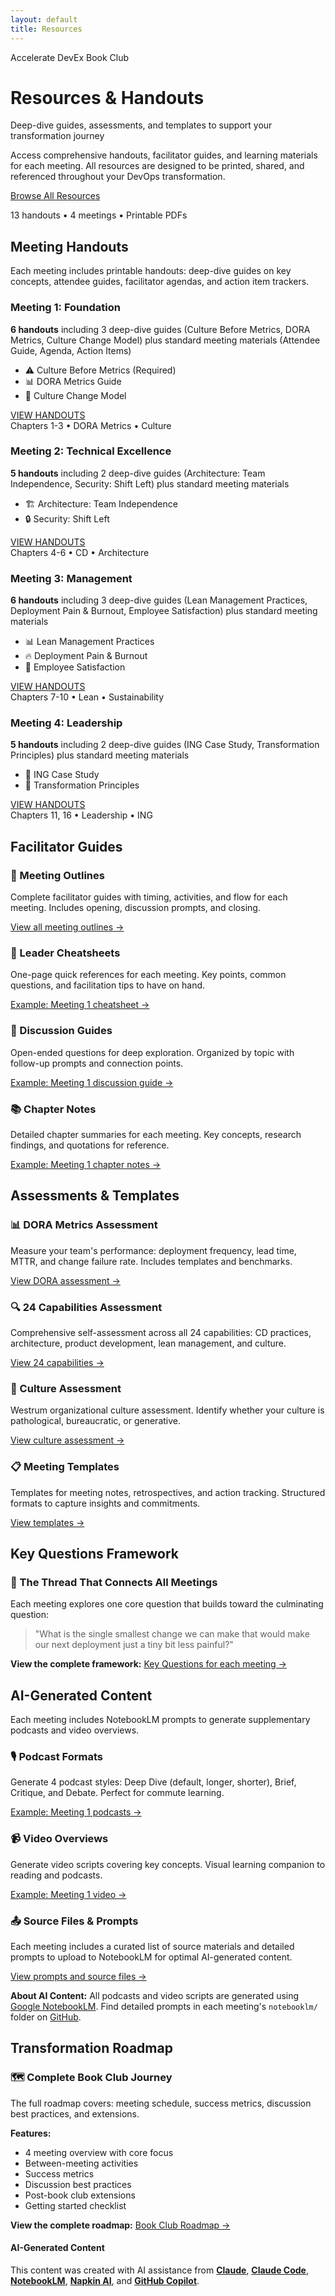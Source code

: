 ```yaml
---
layout: default
title: Resources
---
```


<div class="hero-banner" markdown="0">
<div class="hero-content">
<div class="hero-value-prop">Accelerate DevEx Book Club</div>
<h1 class="hero-headline">Resources & Handouts</h1>
<p class="hero-subtitle">Deep-dive guides, assessments, and templates to support your transformation journey</p>
</div>
</div>

<div class="welcome-compact section-card" markdown="0">
<p>Access comprehensive handouts, facilitator guides, and learning materials for each meeting. All resources are designed to be printed, shared, and referenced throughout your DevOps transformation.</p>
<div class="welcome-cta">
<a href="#meeting-handouts" class="btn btn--primary-action">Browse All Resources</a>
<p class="welcome-cta-subtitle">13 handouts • 4 meetings • Printable PDFs</p>
</div>
</div>

<div class="page-container">

<div class="section-card" markdown="0">
<h2><i class="fas fa-books"></i> Meeting Handouts</h2>
</div>

<div class="what-youll-learn-section section-card" markdown="0">
<p>Each meeting includes printable handouts: deep-dive guides on key concepts, attendee guides, facilitator agendas, and action item trackers.</p>

<div class="learning-highlights">
<div class="card-grid">

<!-- Meeting 1 Handouts -->
<div class="highlight-card meeting-1 dark-theme">
  <div class="card-header">
    <div class="highlight-icon">
      <i class="fas fa-chart-line" role="img" aria-label="Chart line"></i>
    </div>
    <h3>Meeting 1: Foundation</h3>
  </div>
  <p><strong>6 handouts</strong> including 3 deep-dive guides (Culture Before Metrics, DORA Metrics, Culture Change Model) plus standard meeting materials (Attendee Guide, Agenda, Action Items)</p>
  <ul class="resource-list">
    <li>⚠️ Culture Before Metrics (Required)</li>
    <li>📊 DORA Metrics Guide</li>
    <li>🔄 Culture Change Model</li>
  </ul>
  <div class="card-footer">
    <a href="https://github.com/mhenke/accelerate-devex-book-club-notebooklm/tree/main/resources/meetings/meeting-1/handouts" class="btn btn--primary-action meeting-badge meeting-badge--1">
      <span>VIEW HANDOUTS</span>
    </a>
    <div class="meeting-subtitle">Chapters 1-3 • DORA Metrics • Culture</div>
  </div>
</div>

<!-- Meeting 2 Handouts -->
<div class="highlight-card meeting-2 dark-theme">
  <div class="card-header">
    <div class="highlight-icon">
      <i class="fas fa-rocket" role="img" aria-label="Rocket"></i>
    </div>
    <h3>Meeting 2: Technical Excellence</h3>
  </div>
  <p><strong>5 handouts</strong> including 2 deep-dive guides (Architecture: Team Independence, Security: Shift Left) plus standard meeting materials</p>
  <ul class="resource-list">
    <li>🏗️ Architecture: Team Independence</li>
    <li>🔒 Security: Shift Left</li>
  </ul>
  <div class="card-footer">
    <a href="https://github.com/mhenke/accelerate-devex-book-club-notebooklm/tree/main/resources/meetings/meeting-2/handouts" class="btn btn--primary-action meeting-badge meeting-badge--2">
      <span>VIEW HANDOUTS</span>
    </a>
    <div class="meeting-subtitle">Chapters 4-6 • CD • Architecture</div>
  </div>
</div>

<!-- Meeting 3 Handouts -->
<div class="highlight-card meeting-3 dark-theme">
  <div class="card-header">
    <div class="highlight-icon">
      <i class="fas fa-columns" role="img" aria-label="Columns"></i>
    </div>
    <h3>Meeting 3: Management</h3>
  </div>
  <p><strong>6 handouts</strong> including 3 deep-dive guides (Lean Management Practices, Deployment Pain & Burnout, Employee Satisfaction) plus standard meeting materials</p>
  <ul class="resource-list">
    <li>📊 Lean Management Practices</li>
    <li>🔥 Deployment Pain & Burnout</li>
    <li>👥 Employee Satisfaction</li>
  </ul>
  <div class="card-footer">
    <a href="https://github.com/mhenke/accelerate-devex-book-club-notebooklm/tree/main/resources/meetings/meeting-3/handouts" class="btn btn--primary-action meeting-badge meeting-badge--3">
      <span>VIEW HANDOUTS</span>
    </a>
    <div class="meeting-subtitle">Chapters 7-10 • Lean • Sustainability</div>
  </div>
</div>

<!-- Meeting 4 Handouts -->
<div class="highlight-card meeting-4 dark-theme">
  <div class="card-header">
    <div class="highlight-icon">
      <i class="fas fa-users" role="img" aria-label="Users"></i>
    </div>
    <h3>Meeting 4: Leadership</h3>
  </div>
  <p><strong>5 handouts</strong> including 2 deep-dive guides (ING Case Study, Transformation Principles) plus standard meeting materials</p>
  <ul class="resource-list">
    <li>🏦 ING Case Study</li>
    <li>🚀 Transformation Principles</li>
  </ul>
  <div class="card-footer">
    <a href="https://github.com/mhenke/accelerate-devex-book-club-notebooklm/tree/main/resources/meetings/meeting-4/handouts" class="btn btn--primary-action meeting-badge meeting-badge--4">
      <span>VIEW HANDOUTS</span>
    </a>
    <div class="meeting-subtitle">Chapters 11, 16 • Leadership • ING</div>
  </div>
</div>
</div>
</div>

<div class="section-card" markdown="0">
<h2><i class="fas fa-chalkboard-teacher"></i> Facilitator Guides</h2>

<div class="resource-callout-grid">
  <div class="resource-callout">
    <div class="callout-icon">
      <i class="fas fa-map" aria-hidden="true"></i>
    </div>
    <div class="callout-content">
      <h3>📖 Meeting Outlines</h3>
      <p>Complete facilitator guides with timing, activities, and flow for each meeting. Includes opening, discussion prompts, and closing.</p>
      <p><a href="https://github.com/mhenke/accelerate-devex-book-club-notebooklm/tree/main/resources/meetings/" class="resource-link">View all meeting outlines →</a></p>
    </div>
  </div>

  <div class="resource-callout">
    <div class="callout-icon">
      <i class="fas fa-clipboard-list" aria-hidden="true"></i>
    </div>
    <div class="callout-content">
      <h3>📝 Leader Cheatsheets</h3>
      <p>One-page quick references for each meeting. Key points, common questions, and facilitation tips to have on hand.</p>
      <p><a href="https://github.com/mhenke/accelerate-devex-book-club-notebooklm/tree/main/resources/meetings/meeting-1/leadership/" class="resource-link">Example: Meeting 1 cheatsheet →</a></p>
    </div>
  </div>

  <div class="resource-callout">
    <div class="callout-icon">
      <i class="fas fa-comments" aria-hidden="true"></i>
    </div>
    <div class="callout-content">
      <h3>💬 Discussion Guides</h3>
      <p>Open-ended questions for deep exploration. Organized by topic with follow-up prompts and connection points.</p>
      <p><a href="https://github.com/mhenke/accelerate-devex-book-club-notebooklm/tree/main/resources/meetings/meeting-1/leadership/" class="resource-link">Example: Meeting 1 discussion guide →</a></p>
    </div>
  </div>

  <div class="resource-callout">
    <div class="callout-icon">
      <i class="fas fa-book-open" aria-hidden="true"></i>
    </div>
    <div class="callout-content">
      <h3>📚 Chapter Notes</h3>
      <p>Detailed chapter summaries for each meeting. Key concepts, research findings, and quotations for reference.</p>
      <p><a href="https://github.com/mhenke/accelerate-devex-book-club-notebooklm/tree/main/resources/meetings/meeting-1/" class="resource-link">Example: Meeting 1 chapter notes →</a></p>
    </div>
  </div>
</div>
</div>

<div class="section-card" markdown="0">
<h2><i class="fas fa-clipboard-check"></i> Assessments & Templates</h2>

<div class="resource-callout-grid">
  <div class="resource-callout">
    <div class="callout-icon">
      <i class="fas fa-tachometer-alt" aria-hidden="true"></i>
    </div>
    <div class="callout-content">
      <h3>📊 DORA Metrics Assessment</h3>
      <p>Measure your team's performance: deployment frequency, lead time, MTTR, and change failure rate. Includes templates and benchmarks.</p>
      <p><a href="https://github.com/mhenke/accelerate-devex-book-club-notebooklm/tree/main/resources/assessments/" class="resource-link">View DORA assessment →</a></p>
    </div>
  </div>

  <div class="resource-callout">
    <div class="callout-icon">
      <i class="fas fa-tasks" aria-hidden="true"></i>
    </div>
    <div class="callout-content">
      <h3>🔍 24 Capabilities Assessment</h3>
      <p>Comprehensive self-assessment across all 24 capabilities: CD practices, architecture, product development, lean management, and culture.</p>
      <p><a href="https://github.com/mhenke/accelerate-devex-book-club-notebooklm/blob/main/resources/assessments/24-capabilities-assessment.md" class="resource-link">View 24 capabilities →</a></p>
    </div>
  </div>

  <div class="resource-callout">
    <div class="callout-icon">
      <i class="fas fa-sitemap" aria-hidden="true"></i>
    </div>
    <div class="callout-content">
      <h3>🏢 Culture Assessment</h3>
      <p>Westrum organizational culture assessment. Identify whether your culture is pathological, bureaucratic, or generative.</p>
      <p><a href="https://github.com/mhenke/accelerate-devex-book-club-notebooklm/blob/main/resources/assessments/culture-assessment-worksheet.md" class="resource-link">View culture assessment →</a></p>
    </div>
  </div>

  <div class="resource-callout">
    <div class="callout-icon">
      <i class="fas fa-file-alt" aria-hidden="true"></i>
    </div>
    <div class="callout-content">
      <h3>📋 Meeting Templates</h3>
      <p>Templates for meeting notes, retrospectives, and action tracking. Structured formats to capture insights and commitments.</p>
      <p><a href="https://github.com/mhenke/accelerate-devex-book-club-notebooklm/tree/main/resources/templates/" class="resource-link">View templates →</a></p>
    </div>
  </div>
</div>
</div>

<div class="section-card" markdown="0">
<h2><i class="fas fa-question-circle"></i> Key Questions Framework</h2>

<div class="resource-callout warning-style">
  <div class="callout-icon">
    <i class="fas fa-lightbulb" aria-hidden="true"></i>
  </div>
  <div class="callout-content">
    <h3>🎯 The Thread That Connects All Meetings</h3>
    <p>Each meeting explores one core question that builds toward the culminating question:</p>
    <blockquote>
      "What is the single smallest change we can make that would make our next deployment just a tiny bit less painful?"
    </blockquote>
    <p><strong>View the complete framework:</strong> <a href="https://github.com/mhenke/accelerate-devex-book-club-notebooklm/blob/main/resources/key-questions.md" class="resource-link">Key Questions for each meeting →</a></p>
  </div>
</div>
</div>

<div class="section-card" markdown="0">
<h2><i class="fas fa-microphone-alt"></i> AI-Generated Content</h2>

<p>Each meeting includes NotebookLM prompts to generate supplementary podcasts and video overviews.</p>

<div class="resource-callout-grid">
  <div class="resource-callout">
    <div class="callout-icon">
      <i class="fas fa-podcast" aria-hidden="true"></i>
    </div>
    <div class="callout-content">
      <h3>🎙️ Podcast Formats</h3>
      <p>Generate 4 podcast styles: Deep Dive (default, longer, shorter), Brief, Critique, and Debate. Perfect for commute learning.</p>
      <p><a href="https://github.com/mhenke/accelerate-devex-book-club-notebooklm/tree/main/resources/meetings/meeting-1/notebooklm/" class="resource-link">Example: Meeting 1 podcasts →</a></p>
    </div>
  </div>

  <div class="resource-callout">
    <div class="callout-icon">
      <i class="fas fa-video" aria-hidden="true"></i>
    </div>
    <div class="callout-content">
      <h3>📹 Video Overviews</h3>
      <p>Generate video scripts covering key concepts. Visual learning companion to reading and podcasts.</p>
      <p><a href="https://github.com/mhenke/accelerate-devex-book-club-notebooklm/tree/main/resources/meetings/meeting-1/notebooklm/" class="resource-link">Example: Meeting 1 video →</a></p>
    </div>
  </div>

  <div class="resource-callout">
    <div class="callout-icon">
      <i class="fas fa-file-upload" aria-hidden="true"></i>
    </div>
    <div class="callout-content">
      <h3>📤 Source Files & Prompts</h3>
      <p>Each meeting includes a curated list of source materials and detailed prompts to upload to NotebookLM for optimal AI-generated content.</p>
      <p><a href="https://github.com/mhenke/accelerate-devex-book-club-notebooklm/tree/main/resources/meetings/meeting-1/notebooklm/" class="resource-link">View prompts and source files →</a></p>
    </div>
  </div>
</div>

<div class="ai-content-info">
  <p><strong><i class="fas fa-info-circle"></i> About AI Content:</strong> All podcasts and video scripts are generated using <a href="https://notebooklm.google.com/" target="_blank" rel="noopener noreferrer">Google NotebookLM</a>. Find detailed prompts in each meeting's <code>notebooklm/</code> folder on <a href="https://github.com/mhenke/accelerate-devex-book-club-notebooklm/tree/main/resources/meetings/" target="_blank" rel="noopener noreferrer">GitHub</a>.</p>
</div>
</div>

<div class="section-card" markdown="0">
<h2><i class="fas fa-route"></i> Transformation Roadmap</h2>

<div class="resource-callout warning-style">
  <div class="callout-icon">
    <i class="fas fa-map-marked-alt" aria-hidden="true"></i>
  </div>
  <div class="callout-content">
    <h3>🗺️ Complete Book Club Journey</h3>
    <p>The full roadmap covers: meeting schedule, success metrics, discussion best practices, and extensions.</p>
    <p><strong>Features:</strong></p>
    <ul class="roadmap-features">
      <li>4 meeting overview with core focus</li>
      <li>Between-meeting activities</li>
      <li>Success metrics</li>
      <li>Discussion best practices</li>
      <li>Post-book club extensions</li>
      <li>Getting started checklist</li>
    </ul>
    <p><strong>View the complete roadmap:</strong> <a href="https://github.com/mhenke/accelerate-devex-book-club-notebooklm/blob/main/resources/book-club-roadmap.md" class="resource-link">Book Club Roadmap →</a></p>
  </div>
</div>
</div>

</div>

<footer class="ai-attribution" markdown="0">
<div class="ai-attribution__icon">
<i class="fas fa-robot" aria-hidden="true"></i>
</div>
<div class="ai-attribution__content">
<h4 class="ai-attribution__title">AI-Generated Content</h4>
<p class="ai-attribution__text">This content was created with AI assistance from <strong><a href="https://claude.ai/" target="_blank" rel="noopener noreferrer">Claude</a></strong>, <strong><a href="https://www.anthropic.com/claude-code" target="_blank" rel="noopener noreferrer">Claude Code</a></strong>, <strong><a href="https://notebooklm.google.com/" target="_blank" rel="noopener noreferrer">NotebookLM</a></strong>, <strong><a href="https://www.napkin.ai/" target="_blank" rel="noopener noreferrer">Napkin AI</a></strong>, and <strong><a href="https://github.com/features/copilot" target="_blank" rel="noopener noreferrer">GitHub Copilot</a></strong>.</p>
</div>
</footer>
